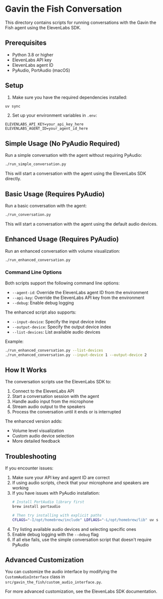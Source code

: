 # Gavin the Fish Conversation

This directory contains scripts for running conversations with the Gavin the Fish agent using the ElevenLabs SDK.

## Prerequisites

- Python 3.8 or higher
- ElevenLabs API key
- ElevenLabs agent ID
- PyAudio, PortAudio (macOS)

## Setup

1. Make sure you have the required dependencies installed:

```bash
uv sync
```

2. Set up your environment variables in `.env`:

```
ELEVENLABS_API_KEY=your_api_key_here
ELEVENLABS_AGENT_ID=your_agent_id_here
```

## Simple Usage (No PyAudio Required)

Run a simple conversation with the agent without requiring PyAudio:

```bash
./run_simple_conversation.py
```

This will start a conversation with the agent using the ElevenLabs SDK directly.

## Basic Usage (Requires PyAudio)

Run a basic conversation with the agent:

```bash
./run_conversation.py
```

This will start a conversation with the agent using the default audio devices.

## Enhanced Usage (Requires PyAudio)

Run an enhanced conversation with volume visualization:

```bash
./run_enhanced_conversation.py
```

### Command Line Options

Both scripts support the following command line options:

- `--agent-id`: Override the ElevenLabs agent ID from the environment
- `--api-key`: Override the ElevenLabs API key from the environment
- `--debug`: Enable debug logging

The enhanced script also supports:

- `--input-device`: Specify the input device index
- `--output-device`: Specify the output device index
- `--list-devices`: List available audio devices

Example:

```bash
./run_enhanced_conversation.py --list-devices
./run_enhanced_conversation.py --input-device 1 --output-device 2
```

## How It Works

The conversation scripts use the ElevenLabs SDK to:

1. Connect to the ElevenLabs API
2. Start a conversation session with the agent
3. Handle audio input from the microphone
4. Stream audio output to the speakers
5. Process the conversation until it ends or is interrupted

The enhanced version adds:

- Volume level visualization
- Custom audio device selection
- More detailed feedback

## Troubleshooting

If you encounter issues:

1. Make sure your API key and agent ID are correct
2. If using audio scripts, check that your microphone and speakers are working
3. If you have issues with PyAudio installation:
   ```bash
   # Install PortAudio library first
   brew install portaudio

   # Then try installing with explicit paths
   CFLAGS="-I/opt/homebrew/include" LDFLAGS="-L/opt/homebrew/lib" uv sync
   ```
4. Try listing available audio devices and selecting specific ones
5. Enable debug logging with the `--debug` flag
6. If all else fails, use the simple conversation script that doesn't require PyAudio

## Advanced Customization

You can customize the audio interface by modifying the `CustomAudioInterface` class in `src/gavin_the_fish/custom_audio_interface.py`.

For more advanced customization, see the ElevenLabs SDK documentation.
